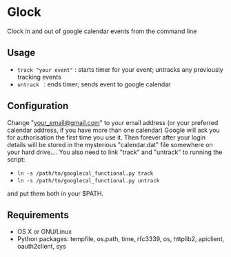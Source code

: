 Glock
=====

Clock in and out of google calendar events from the command line

## **Usage**

* `track "your event"`  : starts timer for your event; untracks any previously tracking events
* `untrack `            : ends timer; sends event to google calendar

## **Configuration**

Change "your_email@gmail.com" to your email address (or your preferred calendar address, if you have more than one calendar)
Google will ask you for authorisation the first time you use it. Then forever after your login details will be stored in the mysterious "calendar.dat" file somewhere on your hard drive....
You also need to link "track" and "untrack" to running the script:

* `ln -s /path/to/googlecal_functional.py track`
* `ln -s /path/to/googlecal_functional.py untrack`

and put them both in your $PATH.

## **Requirements**

* OS X or GNU/Linux
* Python packages: tempfile, os.path, time, rfc3339, os, httplib2, apiclient, oauth2client, sys

